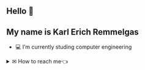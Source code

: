 ## Hello 👋
## My name is Karl Erich Remmelgas

- 💻 I’m currently studing computer engineering
<details>
<summary>✉ How to reach me👈</summary>
Karl.Remmelgas@student.lab.fi
</details>

